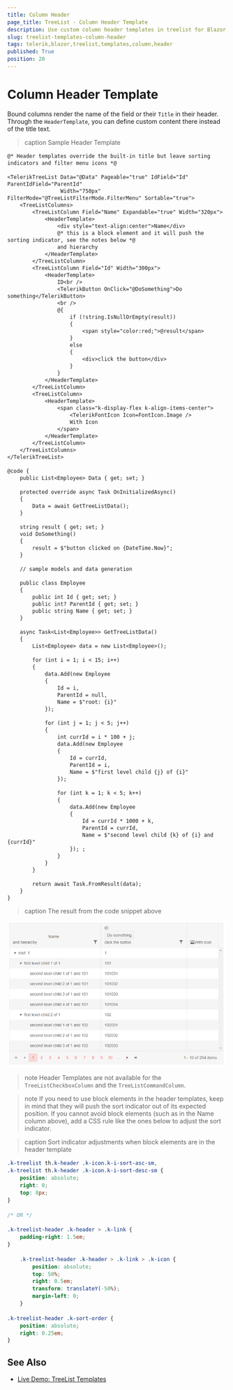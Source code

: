 ```yaml
---
title: Column Header
page_title: TreeList - Column Header Template
description: Use custom column header templates in treelist for Blazor.
slug: treelist-templates-column-header
tags: telerik,blazor,treelist,templates,column,header
published: True
position: 20
---
```


# Column Header Template

Bound columns render the name of the field or their `Title` in their header. Through the `HeaderTemplate`, you can define custom content there instead of the title text.

>caption Sample Header Template

````CSHTML
@* Header templates override the built-in title but leave sorting indicators and filter menu icons *@

<TelerikTreeList Data="@Data" Pageable="true" IdField="Id" ParentIdField="ParentId"
                 Width="750px" FilterMode="@TreeListFilterMode.FilterMenu" Sortable="true">
    <TreeListColumns>
        <TreeListColumn Field="Name" Expandable="true" Width="320px">
            <HeaderTemplate>
                <div style="text-align:center">Name</div>
                @* this is a block element and it will push the sorting indicator, see the notes below *@
                and hierarchy
            </HeaderTemplate>
        </TreeListColumn>
        <TreeListColumn Field="Id" Width="300px">
            <HeaderTemplate>
                ID<br />
                <TelerikButton OnClick="@DoSomething">Do something</TelerikButton>
                <br />
                @{
                    if (!string.IsNullOrEmpty(result))
                    {
                        <span style="color:red;">@result</span>
                    }
                    else
                    {
                        <div>click the button</div>
                    }
                }
            </HeaderTemplate>
        </TreeListColumn>
        <TreeListColumn>
            <HeaderTemplate>
                <span class="k-display-flex k-align-items-center">
                    <TelerikFontIcon Icon=FontIcon.Image />
                    With Icon
                </span>
            </HeaderTemplate>
        </TreeListColumn>
    </TreeListColumns>
</TelerikTreeList>

@code {
    public List<Employee> Data { get; set; }

    protected override async Task OnInitializedAsync()
    {
        Data = await GetTreeListData();
    }

    string result { get; set; }
    void DoSomething()
    {
        result = $"button clicked on {DateTime.Now}";
    }

    // sample models and data generation

    public class Employee
    {
        public int Id { get; set; }
        public int? ParentId { get; set; }
        public string Name { get; set; }
    }

    async Task<List<Employee>> GetTreeListData()
    {
        List<Employee> data = new List<Employee>();

        for (int i = 1; i < 15; i++)
        {
            data.Add(new Employee
            {
                Id = i,
                ParentId = null,
                Name = $"root: {i}"
            });

            for (int j = 1; j < 5; j++)
            {
                int currId = i * 100 + j;
                data.Add(new Employee
                {
                    Id = currId,
                    ParentId = i,
                    Name = $"first level child {j} of {i}"
                });

                for (int k = 1; k < 5; k++)
                {
                    data.Add(new Employee
                    {
                        Id = currId * 1000 + k,
                        ParentId = currId,
                        Name = $"second level child {k} of {i} and {currId}"
                    }); ;
                }
            }
        }

        return await Task.FromResult(data);
    }
}

````

>caption The result from the code snippet above

![Blazor Header Template](images/header-template.png)

>note Header Templates are not available for the `TreeListCheckboxColumn` and the `TreeListCommandColumn`.

>note If you need to use block elements in the header templates, keep in mind that they will push the sort indicator out of its expected position. If you cannot avoid block elements (such as in the Name column above), add a CSS rule like the ones below to adjust the sort indicator.

>caption Sort indicator adjustments when block elements are in the header template

````CSS
.k-treelist th.k-header .k-icon.k-i-sort-asc-sm,
.k-treelist th.k-header .k-icon.k-i-sort-desc-sm {
    position: absolute;
    right: 0;
    top: 8px;
}

/* OR */

.k-treelist-header .k-header > .k-link {
    padding-right: 1.5em;
}

    .k-treelist-header .k-header > .k-link > .k-icon {
        position: absolute;
        top: 50%;
        right: 0.5em;
        transform: translateY(-50%);
        margin-left: 0;
    }

.k-treelist-header .k-sort-order {
    position: absolute;
    right: 0.25em;
}
````

## See Also

 * [Live Demo: TreeList Templates](https://demos.telerik.com/blazor-ui/treelist/templates)

